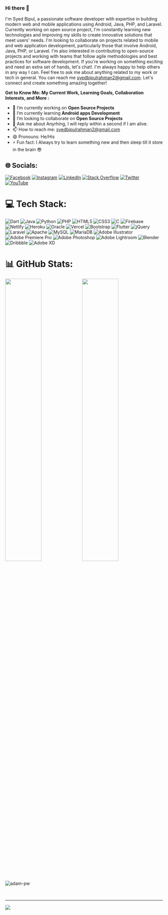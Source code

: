 ### Hi there 👋

  I'm Syed Bipul, a passionate software developer with expertise in building modern web and mobile applications using Android, Java, PHP, and Laravel. Currently working on open source project, I'm constantly learning new technologies and improving my skills to create innovative solutions that meet users' needs. I'm looking to collaborate on projects related to mobile and web application development, particularly those that involve Android, Java, PHP, or Laravel. I'm also interested in contributing to open-source projects and working with teams that follow agile methodologies and best practices for software development. If you're working on something exciting and need an extra set of hands, let's chat!. I'm always happy to help others in any way I can. Feel free to ask me about anything related to my work or tech in general. You can reach me syedbipulrahman2@gmail.com. Let's connect and create something amazing together!


**Get to Know Me: My Current Work, Learning Goals, Collaboration Interests, and More :**

- 🔭 I’m currently working on **Open Source Projects**
- 🌱 I’m currently learning **Android apps Development**
- 👯 I’m looking to collaborate on **Open Source Projects**
- 💬 Ask me about Anyrhing, I will reply within a second if I am alive.
- 📫 How to reach me: syedbipulrahman2@gmail.com
- 😄 Pronouns: He/His
- ⚡ Fun fact: I Always try to learn something new and then sleep till it store in the brain 😎

## 🌐 Socials:
[![Facebook](https://img.shields.io/badge/Facebook-%231877F2.svg?logo=Facebook&logoColor=white)](https://facebook.com/hacker.bipul) [![Instagram](https://img.shields.io/badge/Instagram-%23E4405F.svg?logo=Instagram&logoColor=white)](https://instagram.com/syed_bipul) [![LinkedIn](https://img.shields.io/badge/LinkedIn-%230077B5.svg?logo=linkedin&logoColor=white)](https://linkedin.com/in/syed-bipul-rahman) [![Stack Overflow](https://img.shields.io/badge/-Stackoverflow-FE7A16?logo=stack-overflow&logoColor=white)](https://stackoverflow.com/users/sb-rahman) [![Twitter](https://img.shields.io/badge/Twitter-%231DA1F2.svg?logo=Twitter&logoColor=white)](https://twitter.com/sbrahman12) [![YouTube](https://img.shields.io/badge/YouTube-%23FF0000.svg?logo=YouTube&logoColor=white)](https://youtube.com/@sbrahman_) 

# 💻 Tech Stack:
![Dart](https://img.shields.io/badge/dart-%230175C2.svg?style=flat&logo=dart&logoColor=white) ![Java](https://img.shields.io/badge/java-%23ED8B00.svg?style=flat&logo=java&logoColor=white) ![Python](https://img.shields.io/badge/python-3670A0?style=flat&logo=python&logoColor=ffdd54) ![PHP](https://img.shields.io/badge/php-%23777BB4.svg?style=flat&logo=php&logoColor=white) ![HTML5](https://img.shields.io/badge/html5-%23E34F26.svg?style=flat&logo=html5&logoColor=white) ![CSS3](https://img.shields.io/badge/css3-%231572B6.svg?style=flat&logo=css3&logoColor=white) ![C](https://img.shields.io/badge/c-%2300599C.svg?style=flat&logo=c&logoColor=white) ![Firebase](https://img.shields.io/badge/firebase-%23039BE5.svg?style=flat&logo=firebase) ![Netlify](https://img.shields.io/badge/netlify-%23000000.svg?style=flat&logo=netlify&logoColor=#00C7B7) ![Heroku](https://img.shields.io/badge/heroku-%23430098.svg?style=flat&logo=heroku&logoColor=white) ![Oracle](https://img.shields.io/badge/Oracle-F80000?style=flat&logo=oracle&logoColor=white) ![Vercel](https://img.shields.io/badge/vercel-%23000000.svg?style=flat&logo=vercel&logoColor=white) ![Bootstrap](https://img.shields.io/badge/bootstrap-%23563D7C.svg?style=flat&logo=bootstrap&logoColor=white) ![Flutter](https://img.shields.io/badge/Flutter-%2302569B.svg?style=flat&logo=Flutter&logoColor=white) ![jQuery](https://img.shields.io/badge/jquery-%230769AD.svg?style=flat&logo=jquery&logoColor=white) ![Laravel](https://img.shields.io/badge/laravel-%23FF2D20.svg?style=flat&logo=laravel&logoColor=white) ![Apache](https://img.shields.io/badge/apache-%23D42029.svg?style=flat&logo=apache&logoColor=white) ![MySQL](https://img.shields.io/badge/mysql-%2300f.svg?style=flat&logo=mysql&logoColor=white) ![MariaDB](https://img.shields.io/badge/MariaDB-003545?style=flat&logo=mariadb&logoColor=white) ![Adobe Illustrator](https://img.shields.io/badge/adobeillustrator-%23FF9A00.svg?style=flat&logo=adobeillustrator&logoColor=white) ![Adobe Premiere Pro](https://img.shields.io/badge/Adobe%20Premiere%20Pro-9999FF.svg?style=flat&logo=Adobe%20Premiere%20Pro&logoColor=white) ![Adobe Photoshop](https://img.shields.io/badge/adobephotoshop-%2331A8FF.svg?style=flat&logo=adobephotoshop&logoColor=white) ![Adobe Lightroom](https://img.shields.io/badge/Adobe%20Lightroom-31A8FF.svg?style=flat&logo=Adobe%20Lightroom&logoColor=white) ![Blender](https://img.shields.io/badge/blender-%23F5792A.svg?style=flat&logo=blender&logoColor=white) ![Dribbble](https://img.shields.io/badge/Dribbble-EA4C89?style=flat&logo=dribbble&logoColor=white) ![Adobe XD](https://img.shields.io/badge/Adobe%20XD-470137?style=flat&logo=Adobe%20XD&logoColor=#FF61F6)
# 📊 GitHub Stats:
<p align="left">
  <img width="48%" src="https://github-readme-stats.vercel.app/api?username=Syed-Bipul-Rahman&show_icons=true&theme=chartreuse-dark&count_private=true&include_all_commits=true" /> 
  <img width="48%" src="https://github-readme-streak-stats.herokuapp.com/?user=Syed-Bipul-Rahman&theme=chartreuse-dark" />
</p>

<br>
<p><img align="center"
    src="https://github-readme-stats.vercel.app/api/top-langs?username=Syed-Bipul-Rahman&show_icons=true&locale=en&bg_color=0d1117&text_color=ffffff&layout=compact"
    alt="adam-pw" 
    bg_color=#808080/></p>

<br>




---
[![](https://visitcount.itsvg.in/api?id=Syed-Bipul-Rahman&icon=0&color=0)](https://visitcount.itsvg.in)

<!-- Proudly created with GPRM ( https://gprm.itsvg.in ) -->
